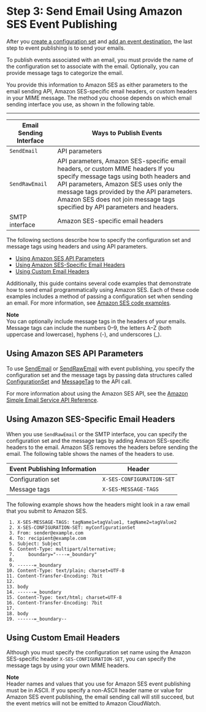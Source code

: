 # Step 3: Send Email Using Amazon SES Event Publishing<a name="event-publishing-send-email"></a>

After you [create a configuration set](event-publishing-create-configuration-set.md) and [add an event destination](event-publishing-add-event-destination.md), the last step to event publishing is to send your emails\.

To publish events associated with an email, you must provide the name of the configuration set to associate with the email\. Optionally, you can provide message tags to categorize the email\.

You provide this information to Amazon SES as either parameters to the email sending API, Amazon SES\-specific email headers, or custom headers in your MIME message\. The method you choose depends on which email sending interface you use, as shown in the following table\.


****  

| Email Sending Interface | Ways to Publish Events | 
| --- | --- | 
|  `SendEmail`  |  API parameters  | 
|  `SendRawEmail`  |  API parameters, Amazon SES\-specific email headers, or custom MIME headers   If you specify message tags using both headers and API parameters, Amazon SES uses only the message tags provided by the API parameters\. Amazon SES does not join message tags specified by API parameters and headers\.    | 
|  SMTP interface  |  Amazon SES\-specific email headers  | 

The following sections describe how to specify the configuration set and message tags using headers and using API parameters\.
+ [Using Amazon SES API Parameters](#event-publishing-using-ses-parameters)
+ [Using Amazon SES\-Specific Email Headers](#event-publishing-using-ses-headers)
+ [Using Custom Email Headers](#event-publishing-using-custom-headers)

Additionally, this guide contains several code examples that demonstrate how to send email programmatically using Amazon SES\. Each of these code examples includes a method of passing a configuration set when sending an email\. For more information, see [Amazon SES code examples](examples.md)\.

**Note**  
You can optionally include message tags in the headers of your emails\. Message tags can include the numbers 0–9, the letters A–Z \(both uppercase and lowercase\), hyphens \(\-\), and underscores \(\_\)\.

## Using Amazon SES API Parameters<a name="event-publishing-using-ses-parameters"></a>

To use [SendEmail](https://docs.aws.amazon.com/ses/latest/APIReference/API_SendEmail.html) or [SendRawEmail](https://docs.aws.amazon.com/ses/latest/APIReference/API_SendRawEmail.html) with event publishing, you specify the configuration set and the message tags by passing data structures called [ConfigurationSet](https://docs.aws.amazon.com/ses/latest/APIReference/API_ConfigurationSet.html) and [MessageTag](https://docs.aws.amazon.com/ses/latest/APIReference/API_MessageTag.html) to the API call\.

For more information about using the Amazon SES API, see the [Amazon Simple Email Service API Reference](https://docs.aws.amazon.com/ses/latest/APIReference/)\.

## Using Amazon SES\-Specific Email Headers<a name="event-publishing-using-ses-headers"></a>

When you use `SendRawEmail` or the SMTP interface, you can specify the configuration set and the message tags by adding Amazon SES\-specific headers to the email\. Amazon SES removes the headers before sending the email\. The following table shows the names of the headers to use\. 


| Event Publishing Information | Header | 
| --- | --- | 
|  Configuration set  |  `X-SES-CONFIGURATION-SET`  | 
|  Message tags  |  `X-SES-MESSAGE-TAGS`  | 

The following example shows how the headers might look in a raw email that you submit to Amazon SES\.

```
 1. X-SES-MESSAGE-TAGS: tagName1=tagValue1, tagName2=tagValue2
 2. X-SES-CONFIGURATION-SET: myConfigurationSet
 3. From: sender@example.com
 4. To: recipient@example.com
 5. Subject: Subject
 6. Content-Type: multipart/alternative;
 7. 	boundary="----=_boundary"
 8. 
 9. ------=_boundary
10. Content-Type: text/plain; charset=UTF-8
11. Content-Transfer-Encoding: 7bit
12. 
13. body
14. ------=_boundary
15. Content-Type: text/html; charset=UTF-8
16. Content-Transfer-Encoding: 7bit
17. 
18. body
19. ------=_boundary--
```

## Using Custom Email Headers<a name="event-publishing-using-custom-headers"></a>

Although you must specify the configuration set name using the Amazon SES\-specific header `X-SES-CONFIGURATION-SET`, you can specify the message tags by using your own MIME headers\.

**Note**  
Header names and values that you use for Amazon SES event publishing must be in ASCII\. If you specify a non\-ASCII header name or value for Amazon SES event publishing, the email sending call will still succeed, but the event metrics will not be emitted to Amazon CloudWatch\.